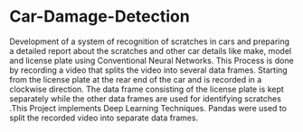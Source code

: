 # Car-Damage-Detection
Development of a system of recognition of scratches in cars and preparing a detailed report about the scratches and other car details like make, model and license plate using Conventional Neural Networks. This Process is done by recording a video that splits the video into several data frames. Starting from the license plate at the rear end of the car and is recorded in a clockwise direction. The data frame consisting of the license plate is kept separately while the other data frames are used for identifying scratches .This Project implements Deep Learning Techniques. Pandas were used to split the recorded video into separate data frames.
